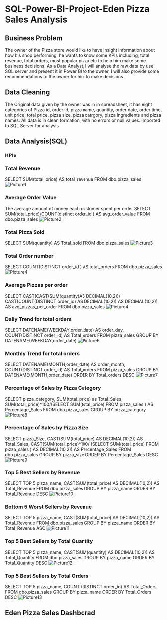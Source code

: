 # SQL-Power-BI-Project-Eden Pizza Sales Analysis 
## Business Problem
The owner of the Pizza store would like to have insight information about how his shop performing, he wants to know some KPIs including, total revenue, total orders, most popular pizza etc to help him make some business decisions. As a Data Analyst, I will analyse the raw data by use SQL server and present it in Power BI to the owner, I will also provide some recommendations to the owner for him to make decisions.
## Data Cleaning 
The Original data given by the owner was in in spreadsheet, it has eight categories of Pizza id, order id, pizza name, quantity, order date, order time, unit price, total price, pizza size, pizza catrgory, pizza ingredients and pizza names. All data is in clean formation, with no errors or null values. Imported to SQL Server for analysis
## Data Analysis(SQL)
### KPIs 
### Total Revenue
SELECT SUM(total_price) AS total_revenue
FROM dbo.pizza_sales
![Picture1](https://github.com/dandai509/SQL-Power-BI-Project/assets/106848444/d4271474-783d-4256-a467-6ac53d7ca477)
### Average Order Value 
The average amount of money each customer spent per order 
SELECT SUM(total_price)/COUNT(distinct order_id ) AS avg_order_value
FROM dbo.pizza_sales
![Picture2](https://github.com/dandai509/SQL-Power-BI-Project/assets/106848444/56edfc99-6740-4c99-ba1c-b3d069bf54bd)
### Total Pizza Sold
SELECT SUM(quantity) AS Total_sold
FROM dbo.pizza_sales
![Picture3](https://github.com/dandai509/SQL-Power-BI-Project/assets/106848444/72c29898-421f-4d73-b651-7d358d07d6ef)
### Total Order number
SELECT COUNT(DISTINCT order_id ) AS total_orders
FROM dbo.pizza_sales
![Picture4](https://github.com/dandai509/SQL-Power-BI-Project/assets/106848444/23fce99d-b45a-49dd-bd16-c1f1a04246ca)
### Average Pizzas per order
SELECT CAST(CAST(SUM(quantity)AS DECIMAL(10,2))/
CAST(COUNT(DISTINCT order_id) AS DECIMAL(10,2)) AS DECIMAL(10,2)) AS avg_pizzas_per_order 
FROM dbo.pizza_sales
![Picture4](https://github.com/dandai509/SQL-Power-BI-Project/assets/106848444/d670d2ee-a627-464a-a8c0-1da19e3dcf9f)
### Daily Trend for total orders
SELECT DATENAME(WEEKDAY,order_date) AS order_day,
COUNT(DISTINCT order_id) AS Total_orders
FROM pizza_sales
GROUP BY DATENAME(WEEKDAY,order_date)
![Picture6](https://github.com/dandai509/SQL-Power-BI-Project/assets/106848444/d0443297-b8ae-4a37-b894-b5c6b8808f9b)
### Monthly Trend for total orders
SELECT DATENAME(MONTH,order_date) AS order_month,
COUNT(DISTINCT order_id) AS Total_orders
FROM pizza_sales
GROUP BY DATENAME(MONTH,order_date)
ORDER BY Total_orders DESC
![Picture7](https://github.com/dandai509/SQL-Power-BI-Project/assets/106848444/36eca094-27d9-4d90-b828-cee5c29d8636)
### Percentage of Sales by Pizza Category
SELECT pizza_category, SUM(total_price) as Total_Sales, SUM(total_price)*100/(SELECT SUM(total_price) FROM pizza_sales ) AS Percentage_Sales
FROM dbo.pizza_sales
GROUP BY pizza_category
![Picture8](https://github.com/dandai509/SQL-Power-BI-Project/assets/106848444/615bb03a-0114-488b-81d2-ae3740d558c5)
### Percentage of Sales by Pizza Size
SELECT pizza_Size, CAST(SUM(total_price) AS DECIMAL(10,2)) AS Total_Sales, CAST(SUM(total_price)*100/
(SELECT SUM(total_price) FROM pizza_sales ) AS DECIMAL(10,2)) AS Percentage_Sales
FROM dbo.pizza_sales
GROUP BY pizza_size
ORDER BY Percentage_Sales DESC
![Picture9](https://github.com/dandai509/SQL-Power-BI-Project/assets/106848444/1afb4407-b007-4334-bdc5-59265debe5fb)
### Top 5 Best Sellers by Revenue
SELECT TOP 5 pizza_name, CAST(SUM(total_price) AS DECIMAL(10,2)) AS Total_Revenue
FROM dbo.pizza_sales
GROUP BY pizza_name
ORDER BY Total_Revenue DESC
![Picture10](https://github.com/dandai509/SQL-Power-BI-Project/assets/106848444/b27a1f6f-8508-4ff6-8490-933a891a6259)
### Bottom 5 Worst Sellers by Revenue
SELECT TOP 5 pizza_name, CAST(SUM(total_price) AS DECIMAL(10,2)) AS Total_Revenue
FROM dbo.pizza_sales
GROUP BY pizza_name
ORDER BY Total_Revenue ASC
![Picture11](https://github.com/dandai509/SQL-Power-BI-Project/assets/106848444/001dd176-4873-4d32-9131-334670fead75)
### Top 5 Best Sellers by Total Quantity
SELECT TOP 5 pizza_name, CAST(SUM(quantity) AS DECIMAL(10,2)) AS Total_Quantity
FROM dbo.pizza_sales
GROUP BY pizza_name
ORDER BY Total_Quantity DESC
![Picture12](https://github.com/dandai509/SQL-Power-BI-Project/assets/106848444/fcc7a14a-3cab-41f0-85e9-d1d51911ba14)
### Top 5 Best Sellers by Total Orders
SELECT TOP 5 pizza_name, COUNT (DISTINCT order_id) AS Total_Orders
FROM dbo.pizza_sales
GROUP BY pizza_name
ORDER BY Total_Orders DESC
![Picture13](https://github.com/dandai509/SQL-Power-BI-Project/assets/106848444/1ca48de6-6f3f-4f92-9b0d-175064aec016)
## Eden Pizza Sales Dashborad 











